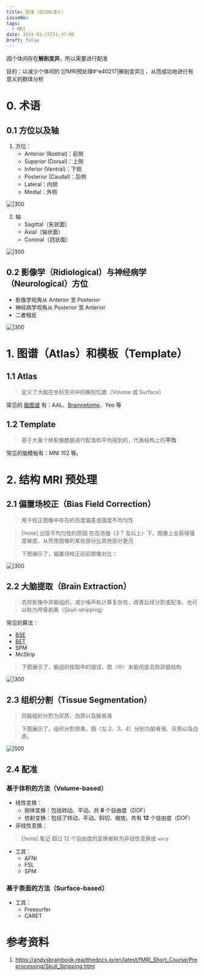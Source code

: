 ```yaml
---
title: 配准（空间标准化）
issueNo: 
tags:
  - MRI
date: 2024-03-15T21:47:00
Draft: false
---
```


因个体间存在**解剖变异**，所以需要进行配准

目的：以减少个体间的 [[fMRI预处理#^e40217|解剖变异]] ，从而成功地进行有意义的群体分析

# 0. 术语

## 0.1 方位以及轴
1. 方位：
	* Anterior (Rostral)：前侧
	* Superior (Dorsal)：上侧
	* Inferior (Ventral)：下侧
	* Posterior (Caudal)：后侧
	* Lateral：内侧
	* Medial：外侧

![|300](https://picgoyue.oss-cn-hangzhou.aliyuncs.com/20240315200821.png)

2. 轴
	* Sagittal（矢状面）
	* Axial（轴状面）
	* Coronal（冠状面）

![|300](https://picgoyue.oss-cn-hangzhou.aliyuncs.com/20240315201416.png)

## 0.2 影像学（Ridiological）与神经病学（Neurological）方位

* 影像学视角从 Anterior 至 Posterior
* 神经病学视角从 Posterior 至 Anterior
* 二者相反


![|300](https://picgoyue.oss-cn-hangzhou.aliyuncs.com/20240315203008.png)



# 1. 图谱（Atlas）和模板（Template）

## 1.1 Atlas

> 定义了大脑在坐标空间中的解剖位置（Volume 或 Surface）

常见的 [脑图谱](https://loni.usc.edu/research/atlases) 有：AAL、[Brainnetome](https://atlas.brainnetome.org/)、Yeo 等

## 1.2 Template

> 基于大量个体影像数据进行配准和平均得到的，代表结构上的**平均**

常见的脑模板有：MNI 152 等。

# 2. 结构 MRI 预处理

## 2.1 偏置场校正（Bias Field Correction）

> 用于校正图像中存在的亮度偏差或强度不均匀性

> [!note] 出现不均匀性的原因
> 在高场强（3 T 及以上）下，图像上会获得强度梯度，从而使图像的某些部分比其他部分更亮
> 

> 下图展示了，偏置场校正前后图像对比：

![|300](https://picgoyue.oss-cn-hangzhou.aliyuncs.com/20240315210112.png)

## 2.2 大脑提取（Brain Extraction）

> 去除影像中非脑组织，减少噪声和计算复杂性，改善后续分割或配准。也可以称为颅骨剥离（Skull-stripping）

常见的算法：
* [BSE](https://brainsuite.org/processing/surfaceextraction/bse/)
* [BET](https://fsl.fmrib.ox.ac.uk/fsl/fslwiki/BET/UserGuide)
* SPM
* McStrip

> 下图展示了，脑组织提取中的错误，图（中）未能彻底去除非脑结构

![|300](https://picgoyue.oss-cn-hangzhou.aliyuncs.com/20240315211346.png)
## 2.3 组织分割（Tissue Segmentation）

> 将脑组织分割为灰质、白质以及脑脊液


> 下图展示了，组织分割效果，图（左 2、3、4）分别为脑脊液、灰质以及白质。

![|500](https://picgoyue.oss-cn-hangzhou.aliyuncs.com/20240315211829.png)

## 2.4 配准

### 基于体积的方法（Volume-based）

* 线性变换：
	* 刚体变换：包括转动、平动。共 **6** 个自由度（DOF）
	* 仿射变换：包括了转动、平动、斜切、缩放。共有 **12** 个自由度（DOF）
* 非线性变换：

> [!note] 笔记
> 超过 12 个自由度的变换被称为非线性变换或 `warp`


* 工具：
	* AFNI
	* FSL
	* SPM

### 基于表面的方法（Surface-based）

* 工具：
	* Freesurfer
	* CARET


# 参考资料

1. https://andysbrainbook.readthedocs.io/en/latest/fMRI_Short_Course/Preprocessing/Skull_Stripping.html